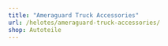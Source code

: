 ```yaml
---
title: "Ameraguard Truck Accessories"
url: /helotes/ameraguard-truck-accessories/
shop: Autoteile
---
```

